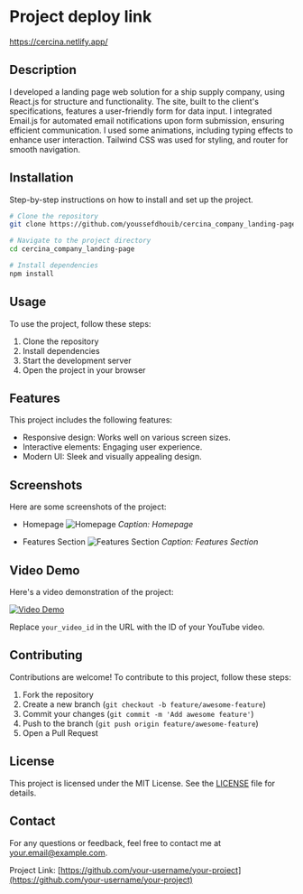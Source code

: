 # Project deploy link
https://cercina.netlify.app/

## Description

I developed a landing page web solution for a ship supply company, using React.js for structure and functionality. The site, built to the client's specifications, features a user-friendly form for data input. I integrated Email.js for automated email notifications upon form submission, ensuring efficient communication. I used some animations, including typing effects to enhance user interaction. Tailwind CSS was used for styling, and router for smooth navigation.


## Installation

Step-by-step instructions on how to install and set up the project.

```bash
# Clone the repository
git clone https://github.com/youssefdhouib/cercina_company_landing-page.git

# Navigate to the project directory
cd cercina_company_landing-page

# Install dependencies
npm install
```
## Usage

To use the project, follow these steps:

1. Clone the repository
2. Install dependencies
3. Start the development server
4. Open the project in your browser

## Features

This project includes the following features:

- Responsive design: Works well on various screen sizes.
- Interactive elements: Engaging user experience.
- Modern UI: Sleek and visually appealing design.

## Screenshots

Here are some screenshots of the project:

- Homepage
  ![Homepage](assets/images/homepage.png)
  *Caption: Homepage*

- Features Section
  ![Features Section](assets/images/features.png)
  *Caption: Features Section*

## Video Demo

Here's a video demonstration of the project:

[![Video Demo](https://img.youtube.com/vi/your_video_id/maxresdefault.jpg)](https://www.youtube.com/watch?v=your_video_id)

Replace `your_video_id` in the URL with the ID of your YouTube video.

## Contributing

Contributions are welcome! To contribute to this project, follow these steps:

1. Fork the repository
2. Create a new branch (`git checkout -b feature/awesome-feature`)
3. Commit your changes (`git commit -m 'Add awesome feature'`)
4. Push to the branch (`git push origin feature/awesome-feature`)
5. Open a Pull Request

## License

This project is licensed under the MIT License. See the [LICENSE](LICENSE) file for details.

## Contact

For any questions or feedback, feel free to contact me at [your.email@example.com](mailto:your.email@example.com).

Project Link: [https://github.com/your-username/your-project](https://github.com/your-username/your-project)



